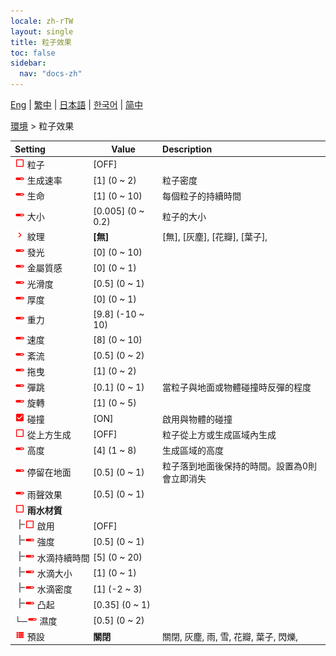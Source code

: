 ```yaml
---
locale: zh-rTW
layout: single
title: 粒子效果
toc: false
sidebar:
  nav: "docs-zh"
---
```

[Eng](/dancexr/menu/2025.4/scene/particles) | [繁中](/tw/dancexr/menu/2025.4/scene/particles) | [日本語](/jp/dancexr/menu/2025.4/scene/particles) | [한국어](/kr/dancexr/menu/2025.4/scene/particles) | [简中](/zh/dancexr/menu/2025.4/scene/particles)

[環境](../menu#環境) > 粒子效果



| Setting | Value | Description |
| :--- | --- | :--- |
|<nobr><img src="/images/icon/ic_check_off.png" alt="check off icon"/> 粒子</nobr>| [OFF] | 
|<nobr><img src="/images/icon/ic_slider.png" alt="slider icon"/> 生成速率</nobr>| [1] (0 ~ 2) | 粒子密度
|<nobr><img src="/images/icon/ic_slider.png" alt="slider icon"/> 生命</nobr>| [1] (0 ~ 10) | 每個粒子的持續時間
|<nobr><img src="/images/icon/ic_slider.png" alt="slider icon"/> 大小</nobr>| [0.005] (0 ~ 0.2) | 粒子的大小
|<nobr><img src="/images/icon/ic_chevron.png" alt="chevron icon"/> 紋理</nobr>| **[無]** | [無], [灰塵], [花瓣], [葉子],  |
|<nobr><img src="/images/icon/ic_slider.png" alt="slider icon"/> 發光</nobr>| [0] (0 ~ 10) | 
|<nobr><img src="/images/icon/ic_slider.png" alt="slider icon"/> 金屬質感</nobr>| [0] (0 ~ 1) | 
|<nobr><img src="/images/icon/ic_slider.png" alt="slider icon"/> 光滑度</nobr>| [0.5] (0 ~ 1) | 
|<nobr><img src="/images/icon/ic_slider.png" alt="slider icon"/> 厚度</nobr>| [0] (0 ~ 1) | 
|<nobr><img src="/images/icon/ic_slider.png" alt="slider icon"/> 重力</nobr>| [9.8] (-10 ~ 10) | 
|<nobr><img src="/images/icon/ic_slider.png" alt="slider icon"/> 速度</nobr>| [8] (0 ~ 10) | 
|<nobr><img src="/images/icon/ic_slider.png" alt="slider icon"/> 紊流</nobr>| [0.5] (0 ~ 2) | 
|<nobr><img src="/images/icon/ic_slider.png" alt="slider icon"/> 拖曳</nobr>| [1] (0 ~ 2) | 
|<nobr><img src="/images/icon/ic_slider.png" alt="slider icon"/> 彈跳</nobr>| [0.1] (0 ~ 1) | 當粒子與地面或物體碰撞時反彈的程度
|<nobr><img src="/images/icon/ic_slider.png" alt="slider icon"/> 旋轉</nobr>| [1] (0 ~ 5) | 
|<nobr><img src="/images/icon/ic_check_on.png" alt="check on icon"/> 碰撞</nobr>| [ON] | 啟用與物體的碰撞
|<nobr><img src="/images/icon/ic_check_off.png" alt="check off icon"/> 從上方生成</nobr>| [OFF] | 粒子從上方或生成區域內生成
|<nobr><img src="/images/icon/ic_slider.png" alt="slider icon"/> 高度</nobr>| [4] (1 ~ 8) | 生成區域的高度
|<nobr><img src="/images/icon/ic_slider.png" alt="slider icon"/> 停留在地面</nobr>| [0.5] (0 ~ 1) | 粒子落到地面後保持的時間。設置為0則會立即消失
|<nobr><img src="/images/icon/ic_slider.png" alt="slider icon"/> 雨聲效果</nobr>| [0.5] (0 ~ 1) | 
|<nobr><img src="/images/icon/ic_check_off.png" alt="check off icon"/> <b>雨水材質</b></nobr>| | 
|<nobr><img src="/images/icon/ic_line_t.png"/><img src="/images/icon/ic_check_off.png" alt="check off icon"/> 啟用</nobr>| [OFF] | 
|<nobr><img src="/images/icon/ic_line_t.png"/><img src="/images/icon/ic_slider.png" alt="slider icon"/> 強度</nobr>| [0.5] (0 ~ 1) | 
|<nobr><img src="/images/icon/ic_line_t.png"/><img src="/images/icon/ic_slider.png" alt="slider icon"/> 水滴持續時間</nobr>| [5] (0 ~ 20) | 
|<nobr><img src="/images/icon/ic_line_t.png"/><img src="/images/icon/ic_slider.png" alt="slider icon"/> 水滴大小</nobr>| [1] (0 ~ 1) | 
|<nobr><img src="/images/icon/ic_line_t.png"/><img src="/images/icon/ic_slider.png" alt="slider icon"/> 水滴密度</nobr>| [1] (-2 ~ 3) | 
|<nobr><img src="/images/icon/ic_line_t.png"/><img src="/images/icon/ic_slider.png" alt="slider icon"/> 凸起</nobr>| [0.35] (0 ~ 1) | 
|<nobr>└─<img src="/images/icon/ic_slider.png" alt="slider icon"/> 濕度</nobr>| [0.5] (0 ~ 2) | 
|<nobr><img src="/images/icon/ic_list.png" alt="list icon"/> 預設</nobr>| **關閉** | 關閉, 灰塵, 雨, 雪, 花瓣, 葉子, 閃爍,  |
